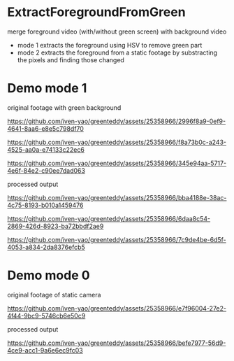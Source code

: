 # ExtractForegroundFromGreen
merge foreground video (with/without green screen) with background video
- mode 1 extracts the foreground using HSV to remove green part
- mode 2 extracts the foreground from a static footage by substracting the pixels and finding those changed  

# Demo mode 1
original footage with green background


https://github.com/iven-yao/greenteddy/assets/25358966/2996f8a9-0ef9-4641-8aa6-e8e5c798df70



https://github.com/iven-yao/greenteddy/assets/25358966/f8a73b0c-a243-4525-aa0a-e74133c22ec6



https://github.com/iven-yao/greenteddy/assets/25358966/345e94aa-5717-4e6f-84e2-c90ee7dad063

processed output


https://github.com/iven-yao/greenteddy/assets/25358966/bba4188e-38ac-4c75-8193-b010a1459476



https://github.com/iven-yao/greenteddy/assets/25358966/6daa8c54-2869-426d-8923-ba72bbdf2ae9



https://github.com/iven-yao/greenteddy/assets/25358966/7c9de4be-6d5f-4053-a834-2da8376efcb5

# Demo mode 0
original footage of static camera


https://github.com/iven-yao/greenteddy/assets/25358966/e7f96004-27e2-4f44-9bc9-5746cb6e50c9


processed output


https://github.com/iven-yao/greenteddy/assets/25358966/befe7977-56d9-4ce9-acc1-9a6e6ec9fc03






